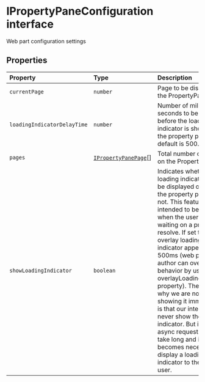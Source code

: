 # IPropertyPaneConfiguration interface







Web part configuration settings




## Properties

| Property	   | Type	| Description|
|:-------------|:-------|:-----------|
|`currentPage`      | `number` | Page to be displayed on the PropertyPane. |
|`loadingIndicatorDelayTime`      | `number` | Number of milli seconds to be delayed before the loading indicator is shown on the property pane. default is 500. |
|`pages`      | [`IPropertyPanePage`](../sp-webpart-base/interface/ipropertypanepage.md)[] | Total number of pages on the PropertyPane. |
|`showLoadingIndicator`      | `boolean` | Indicates whether the loading indicator should be displayed on top of the property pane or not. This feature is intended to be used when the user is waiting on a promise to resolve. If set to true, overlay loading indicator appears after 500ms (web part author can override this behavior by using overlayLoadingIndicator property). The reason why we are not showing it immediately is that our intent is to never show the loading indicator. But in real life async requests could take long and it becomes necessary to display a loading indicator to the end user. |






